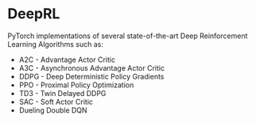 # DeepRL
PyTorch implementations of several state-of-the-art Deep Reinforcement Learning Algorithms such as:
- A2C - Advantage Actor Critic
- A3C - Asynchronous Advantage Actor Critic
- DDPG - Deep Deterministic Policy Gradients
- PPO - Proximal Policy Optimization
- TD3 - Twin Delayed DDPG
- SAC - Soft Actor Critic
- Dueling Double DQN
